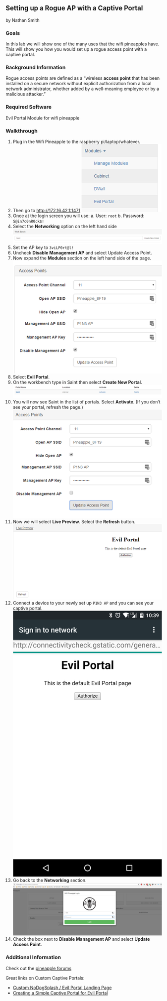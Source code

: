 ## Setting up a Rogue AP with a Captive Portal
by Nathan Smith

### Goals
In this lab we will show one of the many uses that the wifi pineapples have. This will show you how you would set up a rogue access point with a captive portal.

### Background Information
Rogue access points are defined as a “wireless **access point** that has been installed on a secure network without explicit authorization from a local network administrator, whether added by a well-meaning employee or by a malicious attacker.”

### Required Software

Evil Portal Module for wifi pineapple

### Walkthrough

1. Plug in the Wifi Pineapple to the raspberry pi/laptop/whatever. 
1. Then go to http://172.16.42.1:1471
    ![Pineapple - Login](pineapple-login.png)
1. Once at the login screen you will use:
    a. User: `root`
    b. Password: `S@in7c0nR0ck$!`
1. Select the **Networking** option on the left hand side 
    ![Pineapple - Access Points](pineapple-access-points.png)
1. Set the AP key to `3viLP0rt@l!`
1. Uncheck **Disable Management AP** and select Update Access Point.
1. Now expand the **Modules** section on the left hand side of the page. 
    ![Pineapple - Modules](pineapple-modules.png)
1. Select **Evil Portal**.
1. On the workbench type in Saint then select **Create New Portal**. 
    ![Pineapple - Workbench - Create New Portal](pineapple-portal-workbench.png)
1. You will now see Saint in the list of portals. Select **Activate**. (If you don’t see your portal, refresh the page.) 
    ![Pineapple - Workbench - Activate](pineapple-portal-activate.png)
1. Now we will select **Live Preview**. Select the **Refresh** button. 
    ![Pineapple - Workbench - Live Portal Preview](pineapple-portal-preview.png)
1. Connect a device to your newly set up `P1N3 AP` and you can see your captive portal.   
    ![Captive Portal from phone](pineapple-portal-device.png)
1. Go back to the **Networking** section.
    ![Pineapple - Networking](pineapple-portal-access-points.png)
1. Check the box next to **Disable Management AP** and select **Update Access Point**.

### Additional Information
Check out the [pineapple forums](https://forums.hak5.org/index.php?/forum/64-wifi-pineapple-jasager/)

Great links on Custom Captive Portals:
* [Custom NoDogSplash / Evil Portal Landing Page](https://forums.hak5.org/index.php?/topic/30730-share-my-custom-nodogsplash-evil-portal-landing-page/)
* [Creating a Simple Captive Portal for Evil Portal](https://forums.hak5.org/index.php?/topic/33576-howto-creating-a-simple-captive-portal-for-evil-portal/)


